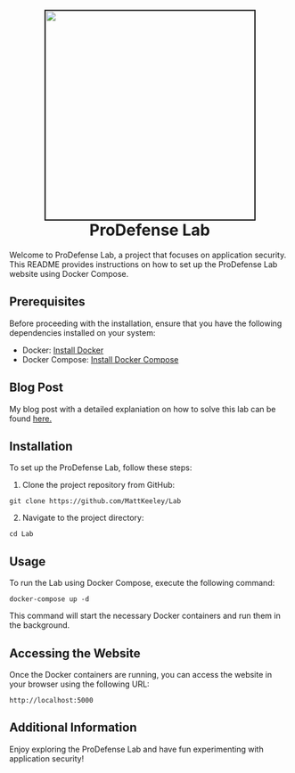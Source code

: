 <h1 align="center">
<br>
<img src=https://cdn-images-1.medium.com/max/800/1*C1mdgMZfJqxPWy1qKpdHtQ.png height="375" border="2px solid #555">
<br>
ProDefense Lab
</h1>

Welcome to ProDefense Lab, a project that focuses on application security. This README provides instructions on how to set up the ProDefense Lab website using Docker Compose.


## Prerequisites
Before proceeding with the installation, ensure that you have the following dependencies installed on your system:
- Docker: [Install Docker](https://docs.docker.com/get-docker/)
- Docker Compose: [Install Docker Compose](https://docs.docker.com/compose/install/)

## Blog Post
My blog post with a detailed explaniation on how to solve this lab can be found [here.](https://blog.prodefense.io/sorting-your-way-to-stolen-passwords-43ff5cfeeabd)

## Installation
To set up the ProDefense Lab, follow these steps:

1. Clone the project repository from GitHub:


```shell
git clone https://github.com/MattKeeley/Lab
```

2. Navigate to the project directory:

```shell
cd Lab
```

## Usage
To run the Lab  using Docker Compose, execute the following command:

```shell
docker-compose up -d
```

This command will start the necessary Docker containers and run them in the background.

## Accessing the Website
Once the Docker containers are running, you can access the website in your browser using the following URL:

```arduino
http://localhost:5000
```


## Additional Information
Enjoy exploring the ProDefense Lab and have fun experimenting with application security!
